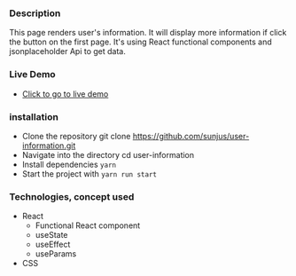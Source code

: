 ### Description
This page renders user's information. It will display more information if click the button on the first page. It's using React functional components and jsonplaceholder Api to get data.

### Live Demo 
- [Click to go to live demo](https://sunjus-user-information.netlify.app/)

### installation
 - Clone the repository git clone https://github.com/sunjus/user-information.git
 - Navigate into the directory cd user-information
 - Install dependencies  `yarn`
 - Start the project with `yarn run start`

### Technologies, concept used
 - React
     - Functional React component
     - useState
     - useEffect
     - useParams
 - CSS


